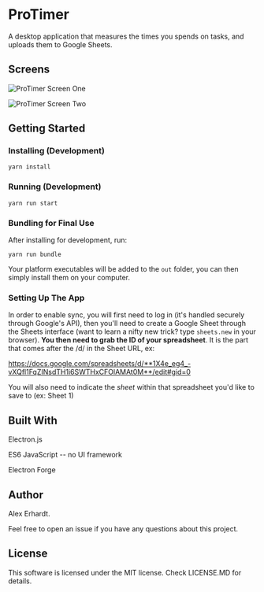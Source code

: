 # ProTimer

A desktop application that measures the times you spends on tasks, and 
uploads them to Google Sheets.

## Screens

![ProTimer Screen One](https://res.cloudinary.com/dxfgtjxiz/image/upload/c_scale,h_288/v1565257105/portfolio/protimer-screenshot.png)

![ProTimer Screen Two](https://res.cloudinary.com/dxfgtjxiz/image/upload/v1565255629/portfolio/protimer-sheets.png)


## Getting Started

### Installing (Development)

`yarn install`

### Running (Development)

`yarn run start`

### Bundling for Final Use

After installing for development, run:

`yarn run bundle`

Your platform executables will be added to the `out` folder, you can then simply install them on your computer.

### Setting Up The App

In order to enable sync, you will first need to log in (it's handled securely through Google's API), then you'll need to create a Google Sheet through the Sheets interface (want to learn a nifty new trick? type `sheets.new` in your browser). **You then need to grab the ID of your spreadsheet**. It is the part that comes after the /d/ in the Sheet URL, ex:

https://docs.google.com/spreadsheets/d/**1X4e_eg4_-vXQfl1FqZINsdTH1i6SWTHxCFOlAMAt0M**/edit#gid=0

You will also need to indicate the *sheet* within that spreadsheet you'd like to save to (ex: Sheet 1)


## Built With

Electron.js

ES6 JavaScript -- no UI framework

Electron Forge

## Author

Alex Erhardt.

Feel free to open an issue if you have any questions about this project.

## License

This software is licensed under the MIT license. Check LICENSE.MD for details.
